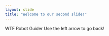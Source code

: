 ```yaml
---
layout: slide
title: "Welcome to our second slide!"
---
```

WTF Robot Guider
Use the left arrow to go back!
